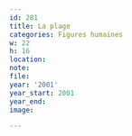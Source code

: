 ```yaml
---
id: 281
title: La plage
categories: Figures humaines
w: 22
h: 16
location:
note:
file:
year: '2001'
year_start: 2001
year_end:
image:

---
```

